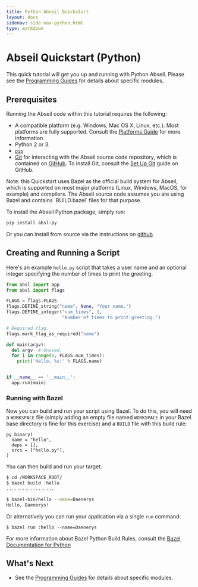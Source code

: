 ```yaml
---
title: Python Abseil Quickstart
layout: docs
sidenav: side-nav-python.html
type: markdown
---
```


# Abseil Quickstart (Python)

This quick tutorial will get you up and running with Python Abseil. Please see
the [Programming Guides](/docs/python/guides) for details about specific modules.

## Prerequisites

Running the Abseil code within this tutorial requires the following:

* A compatible platform (e.g. Windows, Mac OS X, Linux, etc.). Most platforms
  are fully supported. Consult the
  [Platforms Guide](platforms/platforms) for more information.
* Python 2 or 3.
* [`pip`](https://pypi.org/project/pip/)
* [Git](https://git-scm.com/) for interacting with the Abseil source code
  repository, which is contained on [GitHub](http://github.com). To install Git,
  consult the [Set Up Git](https://help.github.com/articles/set-up-git/) guide
  on GitHub.

<p class="note">
Note: this Quickstart uses Bazel as the official build system for Abseil,
which is supported on most major platforms (Linux, Windows, MacOS, for example)
and compilers. The Abseil source code assumes you are using Bazel and contains
`BUILD.bazel` files for that purpose.
</p>

To install the Abseil Python package, simply run:

```sh
pip install absl-py
```

Or you can install from source via the instructions on
[github](https://github.com/abseil/abseil-py).

## Creating and Running a Script

Here's an example `hello.py` script that takes a user name and an optional
integer specifying the number of times to print the greeting.

```python
from absl import app
from absl import flags

FLAGS = flags.FLAGS
flags.DEFINE_string("name", None, "Your name.")
flags.DEFINE_integer("num_times", 1,
                     "Number of times to print greeting.")

# Required flag.
flags.mark_flag_as_required("name")

def main(argv):
  del argv  # Unused.
  for i in range(0, FLAGS.num_times):
    print('Hello, %s!' % FLAGS.name)


if __name__ == '__main__':
  app.run(main)
```

### Running with Bazel

Now you can build and run your script using Bazel. To do this, you will need a
`WORKSPACE` file (simply adding an empty file named `WORKSPACE` in your Bazel
base directory is fine for this exercise) and a `BUILD` file with this build
rule:

```
py_binary(
  name = "hello",
  deps = [],
  srcs = ["hello.py"],
)
```

You can then build and run your target:

```sh
$ cd /WORKSPACE_ROOT/
$ bazel build :hello
..................

$ bazel-bin/hello --name=Daenerys
Hello, Daenerys!
```

Or alternatively you can run your application via a single `run` command:

```
$ bazel run :hello --name=Daenerys
```

For more information about Bazel Python Build Rules, consult the
[Bazel Documentation for Python](https://docs.bazel.build/versions/master/be/python.html)

## What's Next

* See the [Programming Guides](/docs/python/guides) for details about specific
modules.
